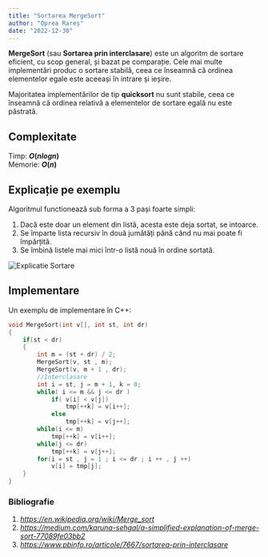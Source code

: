 ```yaml
---
title: "Sortarea MergeSort"
author: "Oprea Rareș"
date: "2022-12-30"
---
```


**MergeSort** (sau **Sortarea prin interclasare**) este un algoritm de sortare eficient, cu scop general, și bazat pe comparație. Cele mai multe implementări produc o sortare stabilă, ceea ce înseamnă că ordinea elementelor egale este aceeași în intrare și ieșire.

Majoritatea implementărilor de tip **quicksort** nu sunt stabile, ceea ce înseamnă că ordinea relativă a elementelor de sortare egală nu este păstrată.

## Complexitate

Timp: **$O({n log n})$**  
Memorie: **$O(n)$**

## Explicație pe exemplu

Algoritmul functionează sub forma a 3 pași foarte simpli:

1. Dacă este doar un element din listă, acesta este deja sortat, se intoarce.
2. Se împarte lista recursiv în două jumătăți până când nu mai poate fi împărțită.
3. Se îmbină listele mai mici într-o listă nouă în ordine sortată.

![Explicatie Sortare](https://upload.wikimedia.org/wikipedia/commons/c/cc/Merge-sort-example-300px.gif)

## Implementare

Un exemplu de implementare în C++:

```cpp
void MergeSort(int v[], int st, int dr)
{
	if(st < dr)
	{
		int m = (st + dr) / 2;
		MergeSort(v, st , m);
		MergeSort(v, m + 1 , dr);
		//Interclasare
		int i = st, j = m + 1, k = 0;
		while( i <= m && j <= dr )
			if( v[i] < v[j])
				tmp[++k] = v[i++];
			else
				tmp[++k] = v[j++];
		while(i <= m)
			tmp[++k] = v[i++];
		while(j <= dr)
			tmp[++k] = v[j++];
		for(i = st , j = 1 ; i <= dr ; i ++ , j ++)
			v[i] = tmp[j];
	}
}
```

### Bibliografie

1. _<https://en.wikipedia.org/wiki/Merge_sort>_
2. _<https://medium.com/karuna-sehgal/a-simplified-explanation-of-merge-sort-77089fe03bb2>_
3. _<https://www.pbinfo.ro/articole/7667/sortarea-prin-interclasare>_
